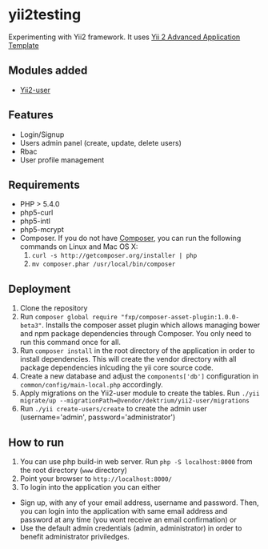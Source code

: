yii2testing
===========

Experimenting with Yii2 framework. It uses [Yii 2 Advanced Application Template](https://github.com/yiisoft/yii2-app-advanced) 

Modules added
-------------
- [Yii2-user](http://yii2-user.readthedocs.org/en/latest/index.html)

Features
--------
- Login/Signup
- Users admin panel (create, update, delete users)
- Rbac
- User profile management 

Requirements
------------
- PHP > 5.4.0
- php5-curl 
- php5-intl 
- php5-mcrypt
- Composer. If you do not have [Composer](http://getcomposer.org/), you can run
  the following commands on Linux and Mac OS X:
  1. `curl -s http://getcomposer.org/installer | php`
  2. `mv composer.phar /usr/local/bin/composer`

Deployment
----------
1. Clone the repository 
2. Run `composer global require "fxp/composer-asset-plugin:1.0.0-beta3"`. Installs the composer asset plugin which allows managing
   bower and npm package dependencies through Composer. You only need to run this command once for all. 
3. Run `composer install` in the root directory of the application in order to
   install dependencies. This will create the vendor directory with all
   package dependencies inlcuding the yii core source code.
4. Create a new database and adjust the `components['db']` configuration in `common/config/main-local.php` accordingly.
5. Apply migrations on the Yii2-user module to create the tables. Run `./yii migrate/up --migrationPath=@vendor/dektrium/yii2-user/migrations` 
6. Run `./yii create-users/create` to create the admin user (username='admin', password='administrator')
  
How to run
----------
1. You can use php build-in web server. Run `php -S localhost:8000` from the
   root directory (`www` directory)
2. Point your browser to `http://localhost:8000/` 
3. To login into the application you can either
- Sign up, with any of your email address, username and password. Then, you can login into the application with same email address and 
  password at any time (you wont receive an email confirmation) or
- Use the default admin credentials (admin, administrator) in order to benefit administrator priviledges.  


